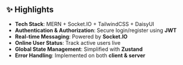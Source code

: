 ## ✨ Highlights
- **Tech Stack**: MERN + Socket.IO + TailwindCSS + DaisyUI  
- **Authentication & Authorization**: Secure login/register using **JWT**  
- **Real-time Messaging**: Powered by **Socket.IO**  
- **Online User Status**: Track active users live  
- **Global State Management**: Simplified with **Zustand**  
- **Error Handling**: Implemented on both **client & server**  

